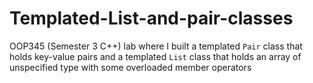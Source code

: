 # Templated-List-and-pair-classes
OOP345 (Semester 3 C++) lab where I built a templated `Pair` class that holds key-value pairs and a templated `List` class that holds an array of unspecified type with some overloaded member operators
